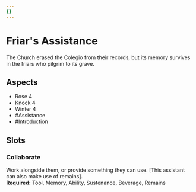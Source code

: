 ```yaml
---
{}
---
```

# Friar's Assistance
The Church erased the Colegio from their records, but its memory survives in the friars who pilgrim to its grave.
## Aspects
- Rose 4
- Knock 4
- Winter 4
- #Assistance
-  #Introduction 
## Slots
### Collaborate
Work alongside them, or provide something they can use. \[This  assistant can also make use of remains].<br>**Required:** Tool, Memory, Ability, Sustenance, Beverage, Remains